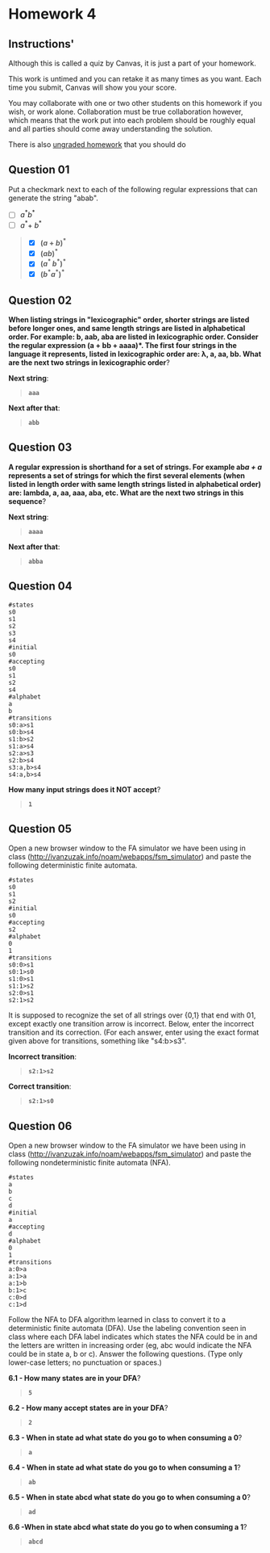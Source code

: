 # Homework 4

## Instructions'

Although this is called a quiz by Canvas, it is just a part of your homework.

This work is untimed and you can retake it as many times as you want. Each time you submit, Canvas will show you your score.

You may collaborate with one or two other students on this homework if you wish, or work alone. Collaboration must be true collaboration however, which means that the work put into each problem should be roughly equal and all parties should come away understanding the solution.

There is also [ungraded homework](homework04-formative-ungraded.md) that you should do

## Question 01

Put a checkmark next to each of the following regular expressions that can generate the string "abab".

- [ ] $a^{\ast}b^{\ast}$
- [ ] $a^\ast +\:b^\ast$

> - [x] **$\left(a\:+\:b\right)^{\ast}$**
> - [x] **$\left(ab\right)^{\ast}$**
> - [x] **$\left(a^{\ast\:}b^{\ast}\right)^{\ast}$**
> - [x] **$\left(b^{\ast }a^{\ast }\right)^{\ast}$**

## Question 02

**When listing strings in "lexicographic" order, shorter strings are listed before longer ones, and same length strings are listed in alphabetical order. For example: b, aab, aba are listed in lexicographic order. Consider the regular expression (a + bb + aaaa)*. The first four strings in the language it represents, listed in lexicographic order are: λ, a, aa, bb. What are the next two strings in lexicographic order**?

**Next string**:

> **`aaa`**

**Next after that**:

> **`abb`**

## Question 03

**A regular expression is shorthand for a set of strings. For example ab*a + a* represents a set of strings for which the first several elements (when listed in length order with same length strings listed in alphabetical order) are: lambda, a, aa, aaa, aba, etc. What are the next two strings in this sequence**?

**Next string**:

> **`aaaa`**

**Next after that**:

> **`abba`**

## Question 04

```text
#states
s0
s1
s2
s3
s4
#initial
s0
#accepting
s0
s1
s2
s4
#alphabet
a
b
#transitions
s0:a>s1
s0:b>s4
s1:b>s2
s1:a>s4
s2:a>s3
s2:b>s4
s3:a,b>s4
s4:a,b>s4
```

**How many input strings does it NOT accept**?

> **`1`**

## Question 05

Open a new browser window to the FA simulator we have been using in class (<http://ivanzuzak.info/noam/webapps/fsm_simulator>) and paste the following deterministic finite automata.

```text
#states
s0
s1
s2
#initial
s0
#accepting
s2
#alphabet
0
1
#transitions
s0:0>s1
s0:1>s0
s1:0>s1
s1:1>s2
s2:0>s1
s2:1>s2
```

It is supposed to recognize the set of all strings over {0,1} that end with 01, except exactly one transition arrow is incorrect. Below, enter the incorrect transition and its correction. (For each answer, enter using the exact format given above for transitions, something like "s4:b>s3".

**Incorrect transition**:

> **`s2:1>s2`**

**Correct transition**:

> **`s2:1>s0`**

## Question 06

Open a new browser window to the FA simulator we have been using in class (<http://ivanzuzak.info/noam/webapps/fsm_simulator>) and paste the following nondeterministic finite automata (NFA).

```text
#states
a
b
c
d
#initial
a
#accepting
d
#alphabet
0
1
#transitions
a:0>a
a:1>a
a:1>b
b:1>c
c:0>d
c:1>d
```

Follow the NFA to DFA algorithm learned in class to convert it to a deterministic finite automata (DFA). Use the labeling convention seen in class where each DFA label indicates which states the NFA could be in and the letters are written in increasing order (eg, abc would indicate the NFA could be in state a, b or c). Answer the following questions. (Type only lower-case letters; no punctuation or spaces.)

**6.1 - How many states are in your DFA**?

> **`5`**

**6.2 - How many accept states are in your DFA**?

> **`2`**

**6.3 - When in state ad what state do you go to when consuming a 0**?

> **`a`**

**6.4 - When in state ad what state do you go to when consuming a 1**?

> **`ab`**

**6.5 - When in state abcd what state do you go to when consuming a 0**?

> **`ad`**

**6.6 -When in state abcd what state do you go to when consuming a 1**?

> **`abcd`**
